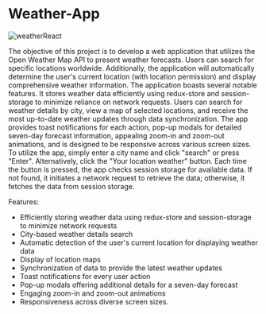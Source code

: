 # Weather-App

![weatherReact](https://github.com/thebarunkumar/Weather-App/assets/77458180/f810e6c9-85ad-4216-8ae7-79943117bcac)


The objective of this project is to develop a web application that utilizes the Open Weather Map API to present weather forecasts. Users can search for specific locations worldwide. Additionally, the application will automatically determine the user's current location (with location permission) and display comprehensive weather information.
The application boasts several notable features. It stores weather data efficiently using redux-store and session-storage to minimize reliance on network requests. Users can search for weather details by city, view a map of selected locations, and receive the most up-to-date weather updates through data synchronization. The app provides toast notifications for each action, pop-up modals for detailed seven-day forecast information, appealing zoom-in and zoom-out animations, and is designed to be responsive across various screen sizes.
To utilize the app, simply enter a city name and click "search" or press "Enter". Alternatively, click the "Your location weather" button. Each time the button is pressed, the app checks session storage for available data. If not found, it initiates a network request to retrieve the data; otherwise, it fetches the data from session storage.

Features:
- Efficiently storing weather data using redux-store and session-storage to minimize network requests
- City-based weather details search
- Automatic detection of the user's current location for displaying weather data
- Display of location maps
- Synchronization of data to provide the latest weather updates
- Toast notifications for every user action
- Pop-up modals offering additional details for a seven-day forecast
- Engaging zoom-in and zoom-out animations
- Responsiveness across diverse screen sizes.
